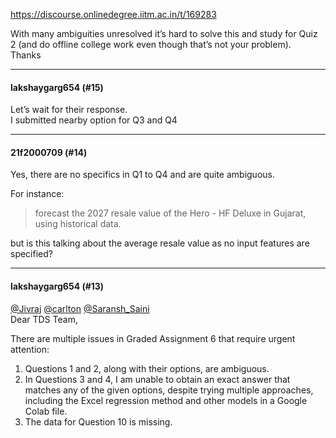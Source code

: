 https://discourse.onlinedegree.iitm.ac.in/t/169283

With many ambiguities unresolved it’s hard to solve this and study for Quiz 2 (and do offline college work even though that’s not your problem).<br/>
Thanks</p><hr>

<h4>lakshaygarg654 (#15)</h4>
<p>Let’s wait for their response.<br/>
I submitted nearby option for Q3 and Q4</p><hr>

<h4>21f2000709 (#14)</h4>
<p>Yes, there are no specifics in Q1 to Q4 and are quite ambiguous.</p>
<p>For instance:</p>
<blockquote>
<p>forecast the 2027 resale value of the Hero - HF Deluxe in Gujarat, using historical data.</p>
</blockquote>
<p>but is this talking about the average resale value as no input features are specified?</p><hr>

<h4>lakshaygarg654 (#13)</h4>
<p><a class="mention" href="/u/jivraj">@Jivraj</a> <a class="mention" href="/u/carlton">@carlton</a> <a class="mention" href="/u/saransh_saini">@Saransh_Saini</a><br/>
Dear TDS Team,</p>
<p>There are multiple issues in Graded Assignment 6 that require urgent attention:</p>
<ol>
<li>Questions 1 and 2, along with their options, are ambiguous.</li>
<li>In Questions 3 and 4, I am unable to obtain an exact answer that matches any of the given options, despite trying multiple approaches, including the Excel regression method and other models in a Google Colab file.</li>
<li>The data for Question 10 is missing.